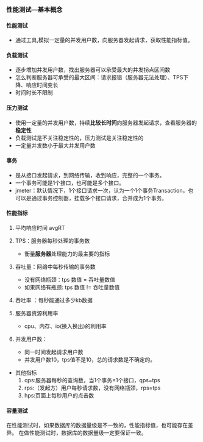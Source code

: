 ### 性能测试—基本概念

#### 性能测试

- 通过工具,模拟一定量的并发用户数，向服务器发起请求，获取性能指标值。

#### 负载测试

- 逐步增加并发用户数，找出服务器可以承受最大的并发拐点区间数
- 怎么判断服务器可承受的最大区间：请求报错（服务器无法处理）、TPS下降、响应时间变长
- 时间时长不限制

#### 压力测试

- 使用一定量的并发用户数，持续**比较长时间**向服务器发起请求，查看服务器的**稳定性**
- 负载测试是不关注稳定性的，压力测试是关注稳定性的
- 一定量并发数小于最大并发用户数

#### 事务

- 是从接口发起请求，到网络传输，收到响应，完整的一个事务。
- 一个事务可能是1个接口，也可能是多个接口。
- jmeter：默认情况下，1个接口请求一次，认为一个1个事务Transaction，也可以是通过事务控制器，挂载多个接口请求，合并成为1个事务。

#### 性能指标

1. 平均响应时间 avgRT 

2. TPS：服务器每秒处理的事务数

   - 衡量**服务器**处理能力的最主要的指标

3. 吞吐量：网络中每秒传输的事务数

   - 没有网络瓶颈：tps 数值 = 吞吐量数值
   - 如果网络有瓶颈: tps 数值 != 吞吐量数值

4. 吞吐率 ：每秒能通过多少kb数据

5. 服务器资源利用率

   - cpu、内存、io(换入换出)的利用率

6. 并发用户数：

   + 同一时间发起请求用户数

   - 并发用户数10，tps值不是10，总的请求数是不确定的。

- 其他指标
  1. qps:服务器每秒的查询数，当1个事务=1个接口，qps=tps
  2. rps:（发起方）用户每秒请求数，没有网络瓶颈，rps=tps
  3. hps:页面上每秒用户的点击数

#### 容量测试

在性能测试时，如果数据库的数据量级是不一致的，性能指标值，也可能存在差异。 在做性能测试时，数据库的数据量级一定要保证一致。

